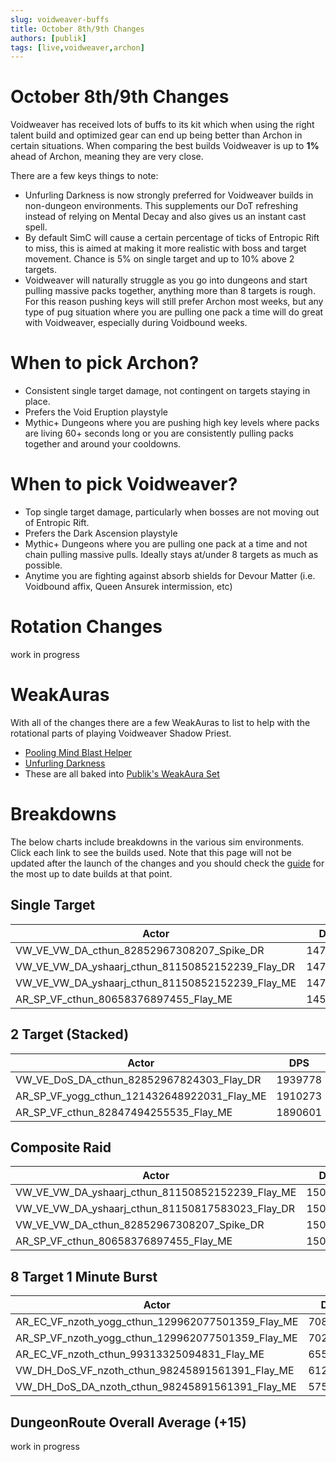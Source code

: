 ```yaml
---
slug: voidweaver-buffs
title: October 8th/9th Changes
authors: [publik]
tags: [live,voidweaver,archon]
---
```


# October 8th/9th Changes
Voidweaver has received lots of buffs to its kit which when using the right talent build and optimized gear can end up being better than Archon in certain situations. When comparing the best builds Voidweaver is up to **1%** ahead of Archon, meaning they are very close.

There are a few keys things to note:
- Unfurling Darkness is now strongly preferred for Voidweaver builds in non-dungeon environments. This supplements our DoT refreshing instead of relying on Mental Decay and also gives us an instant cast spell.
- By default SimC will cause a certain percentage of ticks of Entropic Rift to miss, this is aimed at making it more realistic with boss and target movement. Chance is 5% on single target and up to 10% above 2 targets.
- Voidweaver will naturally struggle as you go into dungeons and start pulling massive packs together, anything more than 8 targets is rough. For this reason pushing keys will still prefer Archon most weeks, but any type of pug situation where you are pulling one pack a time will do great with Voidweaver, especially during Voidbound weeks.

# When to pick Archon?
- Consistent single target damage, not contingent on targets staying in place.
- Prefers the Void Eruption playstyle
- Mythic+ Dungeons where you are pushing high key levels where packs are living 60+ seconds long or you are consistently pulling packs together and around your cooldowns.

# When to pick Voidweaver?
- Top single target damage, particularly when bosses are not moving out of Entropic Rift.
- Prefers the Dark Ascension playstyle
- Mythic+ Dungeons where you are pulling one pack at a time and not chain pulling massive pulls. Ideally stays at/under 8 targets as much as possible.
- Anytime you are fighting against absorb shields for Devour Matter (i.e. Voidbound affix, Queen Ansurek intermission, etc)

# Rotation Changes
work in progress

# WeakAuras
With all of the changes there are a few WeakAuras to list to help with the rotational parts of playing Voidweaver Shadow Priest.
- [Pooling Mind Blast Helper](https://wago.io/KyDoZneJU)
- [Unfurling Darkness](https://wago.io/VZNUnVvO0)
- These are all baked into [Publik's WeakAura Set](https://wago.io/HkQsadDaf)

# Breakdowns
The below charts include breakdowns in the various sim environments. Click each link to see the builds used. Note that this page will not be updated after the launch of the changes and you should check the [guide](https://www.icy-veins.com/wow/shadow-priest-pve-dps-spec-builds-talents) for the most up to date builds at that point.

## Single Target
| Actor | DPS | Increase |
|---|:---:|:---:|
|VW_VE_VW_DA_cthun_82852967308207_Spike_DR|1474413|1.05%|
|VW_VE_VW_DA_yshaarj_cthun_81150852152239_Flay_DR|1471702|0.87%|
|VW_VE_VW_DA_yshaarj_cthun_81150852152239_Flay_ME|1471603|0.86%|
|AR_SP_VF_cthun_80658376897455_Flay_ME|1459065|0.00%|

## 2 Target (Stacked)
| Actor | DPS | Increase |
|---|:---:|:---:|
|VW_VE_DoS_DA_cthun_82852967824303_Flay_DR|1939778|2.60%|
|AR_SP_VF_yogg_cthun_121432648922031_Flay_ME|1910273|1.04%|
|AR_SP_VF_cthun_82847494255535_Flay_ME|1890601|0.00%|

## Composite Raid
| Actor | DPS | Increase |
|---|:---:|:---:|
|VW_VE_VW_DA_yshaarj_cthun_81150852152239_Flay_ME|1509351|0.61%|
|VW_VE_VW_DA_yshaarj_cthun_81150817583023_Flay_DR|1508914|0.58%|
|VW_VE_VW_DA_cthun_82852967308207_Spike_DR|1506562|0.42%|
|AR_SP_VF_cthun_80658376897455_Flay_ME|1500222|0.00%|

## 8 Target 1 Minute Burst
| Actor | DPS | Increase |
|---|:---:|:---:|
|AR_EC_VF_nzoth_yogg_cthun_129962077501359_Flay_ME|7084412|23.06%|
|AR_SP_VF_nzoth_yogg_cthun_129962077501359_Flay_ME|7027564|22.08%|
|AR_EC_VF_nzoth_cthun_99313325094831_Flay_ME|6557883|13.92%|
|VW_DH_DoS_VF_nzoth_cthun_98245891561391_Flay_ME|6124339|6.39%|
|VW_DH_DoS_DA_nzoth_cthun_98245891561391_Flay_ME|5756666|0.00%|

## DungeonRoute Overall Average (+15)
work in progress